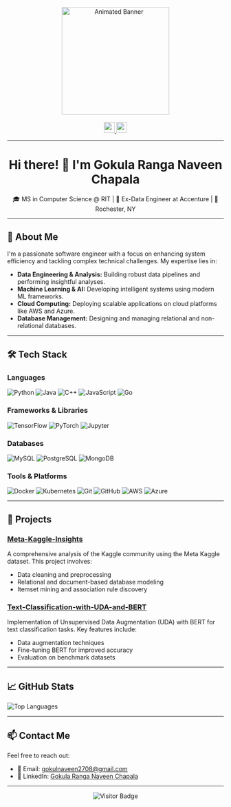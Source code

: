 <div align="center">
  <img src="https://user-images.githubusercontent.com/74038190/235224431-e8c8c12e-6826-47f1-89fb-2ddad83b3abf.gif" height="250" alt="Animated Banner" />
</div>

<br/>

<div align="center">
  <a href="https://www.linkedin.com/in/gokul-naveen/" target="_blank">
    <img src="https://img.shields.io/badge/LinkedIn-0077B5?style=for-the-badge&logo=linkedin&logoColor=white" height="25" />
  </a>
  <a href="mailto:gokulnaveen2708@gmail.com" target="_blank">
    <img src="https://img.shields.io/badge/Gmail-D14836?style=for-the-badge&logo=gmail&logoColor=white" height="25" />
  </a>
</div>

---

<h1 align="center">Hi there! 👋 I'm Gokula Ranga Naveen Chapala</h1>

<p align="center">
  🎓 MS in Computer Science @ RIT | 💼 Ex-Data Engineer at Accenture | 📍 Rochester, NY
</p>

---

## 🚀 About Me

I'm a passionate software engineer with a focus on enhancing system efficiency and tackling complex technical challenges. My expertise lies in:

- **Data Engineering & Analysis:** Building robust data pipelines and performing insightful analyses.
- **Machine Learning & AI:** Developing intelligent systems using modern ML frameworks.
- **Cloud Computing:** Deploying scalable applications on cloud platforms like AWS and Azure.
- **Database Management:** Designing and managing relational and non-relational databases.

---

## 🛠️ Tech Stack

### Languages

![Python](https://img.shields.io/badge/-Python-3776AB?style=flat-square&logo=python&logoColor=white)
![Java](https://img.shields.io/badge/-Java-007396?style=flat-square&logo=java&logoColor=white)
![C++](https://img.shields.io/badge/-C++-00599C?style=flat-square&logo=c%2B%2B&logoColor=white)
![JavaScript](https://img.shields.io/badge/-JavaScript-F7DF1E?style=flat-square&logo=javascript&logoColor=black)
![Go](https://img.shields.io/badge/-Go-00ADD8?style=flat-square&logo=go&logoColor=white)

### Frameworks & Libraries

![TensorFlow](https://img.shields.io/badge/-TensorFlow-FF6F00?style=flat-square&logo=tensorflow&logoColor=white)
![PyTorch](https://img.shields.io/badge/-PyTorch-EE4C2C?style=flat-square&logo=pytorch&logoColor=white)
![Jupyter](https://img.shields.io/badge/-Jupyter-F37626?style=flat-square&logo=jupyter&logoColor=white)

### Databases

![MySQL](https://img.shields.io/badge/-MySQL-4479A1?style=flat-square&logo=mysql&logoColor=white)
![PostgreSQL](https://img.shields.io/badge/-PostgreSQL-336791?style=flat-square&logo=postgresql&logoColor=white)
![MongoDB](https://img.shields.io/badge/-MongoDB-47A248?style=flat-square&logo=mongodb&logoColor=white)

### Tools & Platforms

![Docker](https://img.shields.io/badge/-Docker-2496ED?style=flat-square&logo=docker&logoColor=white)
![Kubernetes](https://img.shields.io/badge/-Kubernetes-326CE5?style=flat-square&logo=kubernetes&logoColor=white)
![Git](https://img.shields.io/badge/-Git-F05032?style=flat-square&logo=git&logoColor=white)
![GitHub](https://img.shields.io/badge/-GitHub-181717?style=flat-square&logo=github&logoColor=white)
![AWS](https://img.shields.io/badge/-AWS-232F3E?style=flat-square&logo=amazon-aws&logoColor=white)
![Azure](https://img.shields.io/badge/-Azure-0078D4?style=flat-square&logo=microsoft-azure&logoColor=white)

---

## 📂 Projects

### [Meta-Kaggle-Insights](https://github.com/GokulNaveen2708/Meta-Kaggle-Insights)

A comprehensive analysis of the Kaggle community using the Meta Kaggle dataset. This project involves:

- Data cleaning and preprocessing
- Relational and document-based database modeling
- Itemset mining and association rule discovery

### [Text-Classification-with-UDA-and-BERT](https://github.com/GokulNaveen2708/Text-Classification-with-UDA-and-BERT)

Implementation of Unsupervised Data Augmentation (UDA) with BERT for text classification tasks. Key features include:

- Data augmentation techniques
- Fine-tuning BERT for improved accuracy
- Evaluation on benchmark datasets

---

## 📈 GitHub Stats

![Top Languages](https://github-readme-stats.vercel.app/api/top-langs/?username=GokulNaveen2708&layout=compact&theme=dracula)

---

## 📫 Contact Me

Feel free to reach out:

- 📧 Email: gokulnaveen2708@gmail.com
- 💼 LinkedIn: [Gokula Ranga Naveen Chapala](https://www.linkedin.com/in/gokul-naveen/)

---

<div align="center">
  <img src="https://visitor-badge.laobi.icu/badge?page_id=GokulNaveen2708.GokulNaveen2708" alt="Visitor Badge"/>
</div>
